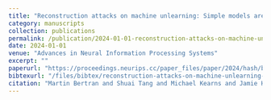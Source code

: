 ```yaml
---
title: "Reconstruction attacks on machine unlearning: Simple models are vulnerable"
category: manuscripts
collection: publications
permalink: /publication/2024-01-01-reconstruction-attacks-on-machine-unlearning-simple-models-a
date: 2024-01-01
venue: "Advances in Neural Information Processing Systems"
excerpt: ""
paperurl: "https://proceedings.neurips.cc/paper_files/paper/2024/hash/bd996108ed57d388866ca6deb7acf6cb-Abstract-Conference.html"
bibtexurl: "/files/bibtex/reconstruction-attacks-on-machine-unlearning-simple-models-a.bib"
citation: "Martin Bertran and Shuai Tang and Michael Kearns and Jamie H Morgenstern and Aaron Roth and Steven Z Wu. “Reconstruction attacks on machine unlearning: Simple models are vulnerable.” Advances in Neural Information Processing Systems."
---
```


<!-- add abstract or notes here -->
